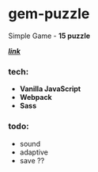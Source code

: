 # gem-puzzle

Simple Game - **15 puzzle**

[**_link_**](https://gem-puzzle-psi.vercel.app/)

### tech:

- **Vanilla JavaScript**
- **Webpack**
- **Sass**

### todo:

- sound
- adaptive
- save ??
